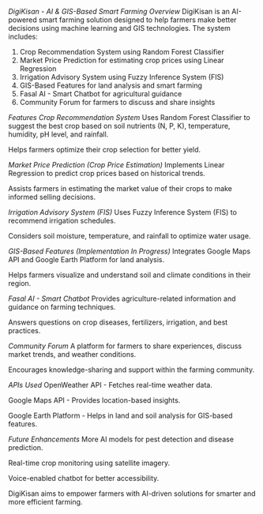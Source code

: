 *DigiKisan - AI & GIS-Based Smart Farming*
*Overview*
DigiKisan is an AI-powered smart farming solution designed to help farmers make better decisions using machine learning and GIS technologies. The system includes:

1. Crop Recommendation System using Random Forest Classifier
2. Market Price Prediction for estimating crop prices using Linear Regression
3. Irrigation Advisory System using Fuzzy Inference System (FIS)
4. GIS-Based Features for land analysis and smart farming
5. Fasal AI - Smart Chatbot for agricultural guidance
6. Community Forum for farmers to discuss and share insights

*Features*
*Crop Recommendation System*
Uses Random Forest Classifier to suggest the best crop based on soil nutrients (N, P, K), temperature, humidity, pH level, and rainfall.

Helps farmers optimize their crop selection for better yield.

*Market Price Prediction (Crop Price Estimation)*
Implements Linear Regression to predict crop prices based on historical trends.

Assists farmers in estimating the market value of their crops to make informed selling decisions.

*Irrigation Advisory System (FIS)*
Uses Fuzzy Inference System (FIS) to recommend irrigation schedules.

Considers soil moisture, temperature, and rainfall to optimize water usage.

*GIS-Based Features (Implementation In Progress)*
Integrates Google Maps API and Google Earth Platform for land analysis.

Helps farmers visualize and understand soil and climate conditions in their region.

 *Fasal AI - Smart Chatbot*
Provides agriculture-related information and guidance on farming techniques.

Answers questions on crop diseases, fertilizers, irrigation, and best practices.

*Community Forum*
A platform for farmers to share experiences, discuss market trends, and weather conditions.

Encourages knowledge-sharing and support within the farming community.

*APIs Used*
OpenWeather API - Fetches real-time weather data.

Google Maps API - Provides location-based insights.

Google Earth Platform - Helps in land and soil analysis for GIS-based features.

*Future Enhancements*
More AI models for pest detection and disease prediction.

Real-time crop monitoring using satellite imagery.

Voice-enabled chatbot for better accessibility.

DigiKisan aims to empower farmers with AI-driven solutions for smarter and more efficient farming.